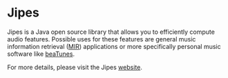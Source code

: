 # Jipes

Jipes is a Java open source library that allows you to efficiently compute audio features. Possible uses for these
features are general music information retrieval ([MIR](http://en.wikipedia.org/wiki/Music_information_retrieval))
applications or more specifically personal music software like [beaTunes](http://www.beatunes.com).

For more details, please visit the Jipes [website](http://www.tagtraum.com/jipes/).
